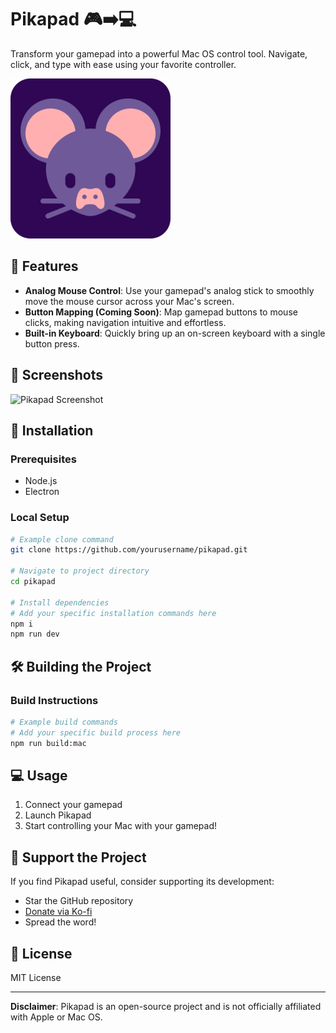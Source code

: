 # Pikapad 🎮➡️💻

Transform your gamepad into a powerful Mac OS control tool. Navigate, click, and type with ease using your favorite controller.

![Pikapad Banner](build/256x256.png)

## 🌟 Features

- **Analog Mouse Control**: Use your gamepad's analog stick to smoothly move the mouse cursor across your Mac's screen.
- **Button Mapping (Coming Soon)**: Map gamepad buttons to mouse clicks, making navigation intuitive and effortless.
- **Built-in Keyboard**: Quickly bring up an on-screen keyboard with a single button press.

## 📸 Screenshots

![Pikapad Screenshot](path/to/screenshot.png)

## 🚀 Installation

### Prerequisites

- Node.js
- Electron

### Local Setup

<!-- Provide step-by-step instructions for setting up the project locally -->

```bash
# Example clone command
git clone https://github.com/yourusername/pikapad.git

# Navigate to project directory
cd pikapad

# Install dependencies
# Add your specific installation commands here
npm i
npm run dev
```

## 🛠️ Building the Project

### Build Instructions

<!-- Detailed instructions on how to build the project from source -->

```bash
# Example build commands
# Add your specific build process here
npm run build:mac
```

## 💻 Usage

<!-- Provide basic usage instructions -->

1. Connect your gamepad
2. Launch Pikapad
3. Start controlling your Mac with your gamepad!

## 💖 Support the Project

If you find Pikapad useful, consider supporting its development:

- Star the GitHub repository
- [Donate via Ko-fi](https://ko-fi.com/xbracey)
- Spread the word!

## 📄 License

MIT License

---

**Disclaimer**: Pikapad is an open-source project and is not officially affiliated with Apple or Mac OS.
